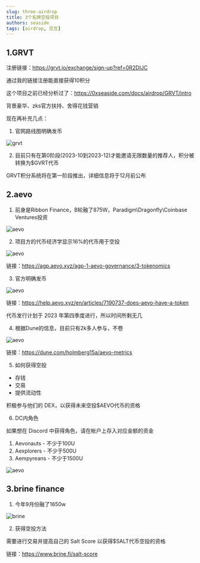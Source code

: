 ```yaml
---
slug: three-airdrop
title: 3个名牌空投项目
authors: seaside
tags: [airdrop, 交互]
---
```


## 1.GRVT

注册链接：https://grvt.io/exchange/sign-up?ref=0R2DIJC

通过我的链接注册能直接获得10积分

这个项目之前已经分析过了：https://0xseaside.com/docs/airdrop/GRVT/intro

背景豪华、zks官方扶持、舍得花钱营销

现在再补充几点：

1. 官网路线图明确发币

![grvt](/img/blog/three-airdrop/1.png)

2. 目前只有在第0阶段(2023-10到2023-12)才能邀请无限数量的推荐人，积分被转换为$GVRT代币

GRVT积分系统将在第一阶段推出，详细信息将于12月前公布

## 2.aevo

1. 前身是Ribbon Finance，B轮融了875W，Paradigm\Dragonfly\Coinbase Ventures投资

![aevo](/img/blog/three-airdrop/2.jpg)

2. 项目方的代币经济学显示16%的代币用于空投

![aevo](/img/blog/three-airdrop/3.png)

链接：https://agp.aevo.xyz/agp-1-aevo-governance/3-tokenomics

3. 官方明确发币

![aevo](/img/blog/three-airdrop/4.png)

链接：https://help.aevo.xyz/en/articles/7190737-does-aevo-have-a-token

代币发行计划于 2023 年第四季度进行，所以时间所剩无几

4. 根据Dune的信息，目前只有2k多人参与，不卷

![aevo](/img/blog/three-airdrop/5.png)

链接：https://dune.com/holmberg15a/aevo-metrics

5. 如何获得空投

- 存钱
- 交易
- 提供流动性

积极参与他们的 DEX，以获得未来空投$AEVO代币的资格

6. DC内角色

如果想在 Discord 中获得角色，请在帐户上存入对应金额的资金

1. Aevonauts - 不少于100U
2. Aexplorers - 不少于500U
3. Aempyreans - 不少于1500U

![aevo](/img/blog/three-airdrop/6.jpg)

## 3.brine finance

1. 今年9月份融了1650w

![brine](/img/blog/three-airdrop/7.jpg)

2. 获得空投方法

需要进行交易并提高自己的 Salt Score 以获得$SALT代币空投的资格

链接：https://www.brine.fi/salt-score